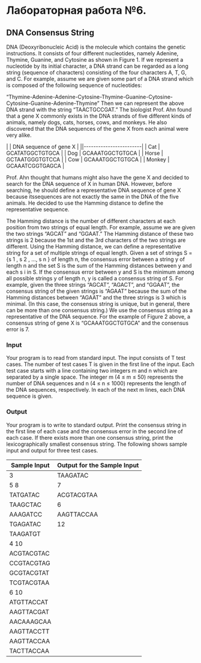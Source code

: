 # Лабораторная работа №6.
## DNA Consensus String
DNA (Deoxyribonucleic Acid) is the molecule which contains the genetic instructions. It consists of four different
nucleotides, namely Adenine, Thymine, Guanine, and Cytosine as shown in Figure 1. If we represent a nucleotide by its
initial character, a DNA strand can be regarded as a long string (sequence of characters) consisting of the four characters
A, T, G, and C. For example, assume we are given some part of a DNA strand which is composed of the following
sequence of nucleotides:

“Thymine-Adenine-Adenine-Cytosine-Thymine-Guanine-Cytosine-Cytosine-Guanine-Adenine-Thymine”
Then we can represent the above DNA strand with the string “TAACTGCCGAT.”
The biologist Prof. Ahn found that a gene X commonly exists in the DNA strands of five different kinds of animals,
namely dogs, cats, horses, cows, and monkeys. He also discovered that the DNA sequences of the gene X from
each animal were very alike.<br>

| | DNA sequence of gene X |
||------------------------|
| Cat | GCATATGGCTGTGCA |
| Dog | GCAAATGGCTGTGCA |
| Horse | GCTAATGGGTGTCCA |
| Cow | GCAAATGGCTGTGCA |
| Monkey | GCAAATCGGTGAGCA |

Prof. Ahn thought that humans might also have the gene X and decided to search for the DNA sequence of X in
human DNA. However, before searching, he should define a representative DNA sequence of gene X because itssequences are not exactly the same in the DNA of the five animals. He decided to use the Hamming distance to
define the representative sequence.

The Hamming distance is the number of different characters at each position from two strings of equal length.
For example, assume we are given the two strings “AGCAT” and “GGAAT.” The Hamming distance of these two
strings is 2 because the 1st and the 3rd characters of the two strings are different. Using the Hamming distance, we
can define a representative string for a set of multiple strings of equal length. Given a set of strings S = {s 1 , s 2 , ...,
s n } of length n, the consensus error between a string y of length n and the set S is the sum of the Hamming
distances between y and each s i in S. If the consensus error between y and S is the minimum among all possible
strings y of length n, y is called a consensus string of S. For example, given the three strings “AGCAT”,
“AGACT”, and “GGAAT”, the consensus string of the given strings is “AGAAT” because the sum of the
Hamming distances between “AGAAT” and the three strings is 3 which is minimal. (In this case, the consensus
string is unique, but in general, there can be more than one consensus string.) We use the consensus string as a
representative of the DNA sequence. For the example of Figure 2 above, a consensus string of gene X is
“GCAAATGGCTGTGCA” and the consensus error is 7.

### Input
Your program is to read from standard input. The input consists of T test cases. The number of test cases T is given
in the first line of the input. Each test case starts with a line containing two integers m and n which are separated by
a single space. The integer m (4 ≤ m ≤ 50) represents the number of DNA sequences and n (4 ≤ n ≤ 1000)
represents the length of the DNA sequences, respectively. In each of the next m lines, each DNA sequence is given.

### Output
Your program is to write to standard output. Print the consensus string in the first line of each case and the
consensus error in the second line of each case. If there exists more than one consensus string, print the
lexicographically smallest consensus string.
The following shows sample input and output for three test cases.<br>

| Sample Input | Output for the Sample Input |
|--------------|-----------------------------|
| 3 | TAAGATAC |
| 5 8 | 7 |
| TATGATAC | ACGTACGTAA |
| TAAGCTAC | 6 |
| AAAGATCC | AAGTTACCAA |
| TGAGATAC | 12 |
| TAAGATGT |
| 4 10 |
| ACGTACGTAC |
| CCGTACGTAG |
| GCGTACGTAT |
| TCGTACGTAA |
| 6 10 |
| ATGTTACCAT |
| AAGTTACGAT |
| AACAAAGCAA |
| AAGTTACCTT |
| AAGTTACCAA |
| TACTTACCAA |